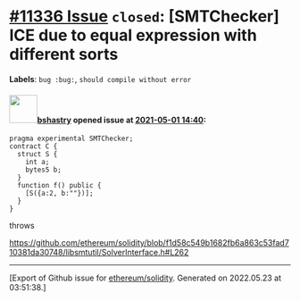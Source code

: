 # [\#11336 Issue](https://github.com/ethereum/solidity/issues/11336) `closed`: [SMTChecker] ICE due to equal expression with different sorts
**Labels**: `bug :bug:`, `should compile without error`


#### <img src="https://avatars.githubusercontent.com/u/2388185?v=4" width="50">[bshastry](https://github.com/bshastry) opened issue at [2021-05-01 14:40](https://github.com/ethereum/solidity/issues/11336):

```
pragma experimental SMTChecker;
contract C {
  struct S {
    int a;
    bytes5 b;
  }
  function f() public {
    [S({a:2, b:""})];
  }
}
```

throws

https://github.com/ethereum/solidity/blob/f1d58c549b1682fb6a863c53fad710381da30748/libsmtutil/SolverInterface.h#L262




-------------------------------------------------------------------------------



[Export of Github issue for [ethereum/solidity](https://github.com/ethereum/solidity). Generated on 2022.05.23 at 03:51:38.]
